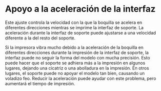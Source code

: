 Apoyo a la aceleración de la interfaz
====
Este ajuste controla la velocidad con la que la boquilla se acelera en diferentes direcciones mientras se imprime la interfaz de soporte. La aceleración durante la interfaz de soporte puede ajustarse a una velocidad diferente a la del resto del soporte.

Si la impresora vibra mucho debido a la aceleración de la boquilla en diferentes direcciones durante la impresión de la interfaz de soporte, la interfaz puede no seguir la forma del modelo con mucha precisión. Esto puede hacer que el soporte se adhiera más a la impresión en algunos lugares, dejando una cicatriz o una abolladura en la impresión. En otros lugares, el soporte puede no apoyar el modelo tan bien, causando un voladizo feo. Reducir la aceleración puede ayudar con este problema, pero aumentará el tiempo de impresión.